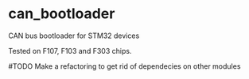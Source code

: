 # can_bootloader
CAN bus bootloader for STM32 devices

Tested on F107, F103 and F303 chips.

#TODO
Make a refactoring to get rid of dependecies on other modules
